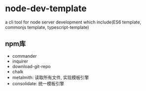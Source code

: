 # node-dev-template
a cli tool for node server development which include(ES6 template, commonjs template, typescript-template)

## npm库
- commander
- inquirer
- download-git-repo
- chalk
- metalmith: 读取所有文件, 实现模板引擎
- consolidate: 统一模板引擎